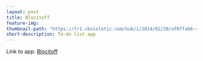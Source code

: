 ```yaml
---
layout: post
title: Blocitoff
feature-img:
thumbnail-path: "https://tr1.cbsistatic.com/hub/i/2014/02/20/af07fab6-499f-456f-8fc9-aa2aa5dad26d/to%20do%20list.jpg"
short-description: To-do list app
---
```


Link to app: <a href="http://shielded-shelf-34992.herokuapp.com/">Blocitoff</a>
